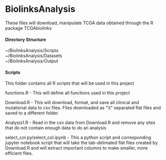# BiolinksAnalysis
These files will download, manipulate TCGA data obtained through the R package TCGAbiolinks

#### Directory Structure
~/BiolinksAnalysis/Scripts  
~/BiolinksAnalysis/Datasets  
~/BiolinksAnalysis/Output  

#### Scripts
This folder contains all R scripts that will be used in this project

functions.R - This will define all functions used in this project

Download.R - This will download, format, and save all clinical and mutational data to csv files. Files downloaded as "\t" separated flat files and saved to a different
folder. 

Analysis1.R - Read in the csv data from Download.R and remove any sites that do not contain enough data to do an analysis

select_col.py/select_col.ipynb - This a python script and corresponding jupyter notebook script that will take the tab-delimated flat files created by Download.R and will extract important columns to make smaller, more efficient files. 

